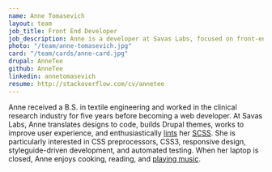 ```yaml
---
name: Anne Tomasevich
layout: team
job_title: Front End Developer
job_description: Anne is a developer at Savas Labs, focused on front-end technologies and user experience.
photo: "/team/anne-tomasevich.jpg"
card: "/team/cards/anne-card.jpg"
drupal: AnneTee
github: AnneTee
linkedin: annetomasevich
resume: http://stackoverflow.com/cv/annetee
---
```

Anne received a B.S. in textile engineering and worked in the clinical research industry for five years before becoming a web developer. At Savas Labs, Anne translates designs to code, builds Drupal themes, works to improve user experience, and enthusiastically [lints](https://github.com/brigade/scss-lint) her [SCSS](/2015/08/21/sassy-drupal-theming-part-1.html#scss). She is particularly interested in CSS preprocessors, CSS3, responsive design, styleguide-driven development, and automated testing. When her laptop is closed, Anne enjoys cooking, reading, and <a href="http://jonsebastian.bandcamp.com/">playing music</a>.
